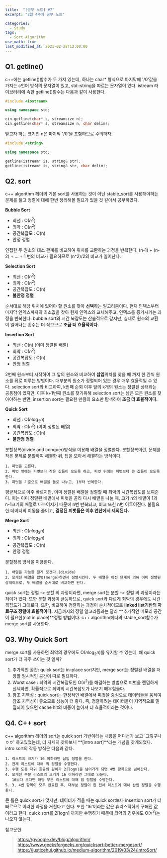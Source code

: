 ```yaml
---
title:  "[공부 노트] #7"
excerpt: "2월 4주차 공부 노트"

categories:
  - Study
tags:
  - Sort Algorithm
use_math: true
last_modified_at: 2021-02-28T12:00:00
---
```

## Q1. getline()
c++에는 getline()함수가 두 가지 있는데, 하나는 char* 형식으로 마지막에 '/0'값을 가지는 c언어 방식의 문자열이 있고, std::string을 따르는 문자열이 있다. istream 라이브러리에 속한 getline()함수는 다음과 같이 사용한다.
```c++
#include <iostream>

using namespace std;

cin.getline(char* s, streamsize n);
cin.getline(char* s, streamsize n, char delim);
```
받고자 하는 크기인 n은 마지막 '/0'을 포함하므로 주의하자.  
  

```c++
#include <string>

using namespace std;

getline(istream* is, string& str);
getline(istream* is, string& str, char delim);
```

## Q2. sort
c++ algorithm 헤더의 기본 sort를 사용하는 것이 아닌 stable_sort를 사용해야하는 문제를 풀고 정렬에 대해 한번 정리해볼 필요가 있을 것 같아서 공부하였다.  
  
**Bubble Sort**  
- 최선 : O($n^2$)
- 최악 : O($n^2$)
- 공간복잡도 : O(n)
- 안정 정렬

인접한 두 원소의 대소 관계를 비교하여 위치를 교환하는 과정을 반복한다. (n-1) + (n-2) + ... + 1 번의 비교가 필요하므로 (n^2)/2의 비교가 일어난다.  
  
**Selection Sort**  
- 최선 : O($n^2$)
- 최악 : O($n^2$)
- 공간복잡도 : O(n)
- **불안정 정렬**

순서대로 해당 위치에 있어야 할 원소를 찾아 **선택**하는 알고리즘이다. 현재 인덱스부터 마지막 인덱스까지의 최소값을 찾아 현재 인덱스와 교체해주고, 인덱스를 증가시키는 과정을 반복한다. bubble sort와 시간 복잡도는 산술적으로 같지만, 실제로 원소의 교환이 일어나는 횟수는 더 작으므로 **조금 더 효율적이다.** 
  
**Insertion Sort**  
- 최선 : O(n) (이미 정렬된 배열)
- 최악 : O($n^2$)
- 공간복잡도 : O(n)
- 안정 정렬

2번째 원소부터 시작하여 그 앞의 원소와 비교하여 **삽입**위치를 찾을 때 까지 한 칸씩 원소를 뒤로 미루는 방법이다. 대부분의 원소가 정렬되어 있는 경우 매우 효율적일 수 있다. selection sort와 비교하여, k번째 순회 이후 앞의 k개의 원소는 정렬된 상태라는 공통점이 있지만, 이후 k+1번째 원소를 찾기위해 selection sort는 남은 모든 원소를 찾아야하는 반면, insertion sort는 필요한 만큼의 요소만 탐색하여 **조금 더 효율적이다.**
  
**Quick Sort**  
- 최선 : O($n\log_{2}n$)
- 최악 : O($n^2$) (이미 정렬된 배열)
- 공간복잡도 : O(n)
- **불안정 정렬**

분할정복(divide and conquer)방식을 이용해 배열을 정렬한다. 분할정복이란, 문제를 작은 문제로 분할하여 해결한 뒤, 답을 모아서 해결하는 방식이다.
```
1. 피벗을 고른다.
2. 피벗 앞에는 피벗보다 작은 값들이 오도록 하고, 피벗 뒤에는 피벗보다 큰 값들이 오도록 한다.
3. 피벗을 기준으로 배열을 둘로 나누고, 1부터 반복한다.
```
평균적으로 아주 빠르지만, 이미 정렬된 배열을 정렬할 때 최악의 시간복잡도를 보여준다. 이는 이미 정렬된 배열에서 피벗을 골라 다시 배열을 나눌 때, 크기 n의 배열이 1과 n-1크기의 배열로 나누어지기 때문에 n번 반복되고, 비교 또한 n번 이루어진다. 불필요한 데이터의 이동을 줄이고, **결정된 피벗들은 이후 연산에서 제외된다.**

  
**Merge Sort**  
- 최선 : O($n\log_{2}n$)
- 최악 : O($n\log_{2}n$)
- 공간복잡도 : O(n)
- 안정 정렬

분할정복 방식을 이용한다.
```
1. 배열을 가능한 잘게 쪼갠다.(divide)
2. 쪼개진 배열을 합병(merge)하면서 정렬시킨다. 두 배열은 이전 단계에 의해 이미 정렬된 상태이므로, 두 배열을 순서대로 비교하면 된다.
```
quick sort는 정렬 -> 분할 의 과정이라면, merge sort는 분할 -> 정렬 의 과정이라는 처이가 있다. 또한 분할 과정이 균등하므로, quick sort와 다르게 최악의 경우에도 시간복잡도가 그대로다. 또한, 비교하여 정렬하는 과정이 순차적이므로 **linked list기반의 자료구조 정렬에 효율적이다.** 지금까지의 정렬 알고리즘과는 달리 **추가적인 메모리 공간이 필요한(not in place)**정렬 방법이다. c++ algorithm헤더의 stable_sort함수가 merge sort를 사용한다.  
  
## Q3. Why Quick Sort
merge sort를 사용하면 최악의 경우에도 O($n\log_{2}n$)를 유지할 수 있는데, 왜 quick sort가 더 자주 쓰이는 것 일까?

1. 추가적인 공간: quick sort는 in-place sort지만, merge sort는 정렬된 배열을 저장할 임시적인 공간이 따로 필요하다.
2. Worst case : 최악의 시간복잡도인 O($n^2$)를 해결하는 방법으로 피벗을 랜덤하게 선택하면, 확률적으로 최악의 시간복잡도가 나오기 매우힘들다. 
3. 참조 지역성 : quick sort는 한정적인 배열에서 피벗을 중심으로 데이터들을 움직여 참조 지역성이 좋으므로 성능이 더 좋다. 즉, 정렬하려는 데이터들이 지역적으로 밀집되어 있으면 cache hit의 비중이 높아져 더 효율적이라는 것이다. 

## Q4. C++ sort
c++ algorithm 헤더의 sort는 quick sort 기반이라는 내용을 어디선가 보고 '그렇구나 ㅇㅇ' 하고있었는데, 더 자세히 찾아보니 **[intro sort]**라는 개념을 찾게되었다. intro sort의 작동 방식은 다음과 같다.
```
1. 리스트의 크기가 16 이하라면 삽입 정렬을 한다.
2. 전체 리스트에 대해 퀵 정렬을 수행한다.
3. 수행 도중 재귀 호출의 깊이가 2⌈log⁡n⌉을 넘어가게 되면 4번 항목으로 넘어간다.
4. 쪼개진 부분 리스트의 크기가 16 이하라면 그대로 놔둔다.
   16보다 크다면 해당 부분 리스트에 대해 힙 정렬을 수행한다.
5. 3, 4번 항목이 모두 완료된 후, 대부분 정렬이 된 전체 리스트에 대해 삽입 정렬을 수행한다.
```
큰 틀은 quick sort가 맞지만, 데이터가 적을 때는 quick sort보다 insertion sort가 더 빠르므로 이러한 과정을 거친다고 한다. 또한 '16'이라는 값은 휴리스틱하게 구해진 값이라고 한다. quick sort를 2⌈log⁡n⌉ 까지만 수행하기 때문에 최악의 경우에도 O($n^2$)는 나오지 않는다.

참고문헌
> https://gyoogle.dev/blog/algorithm/  
https://www.geeksforgeeks.org/quicksort-better-mergesort/  
https://justicehui.github.io/medium-algorithm/2019/03/24/IntroSort/